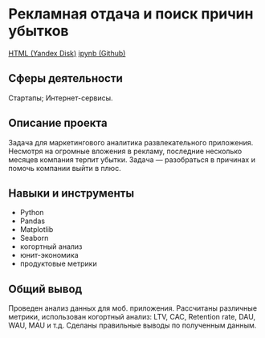# Рекламная отдача и поиск причин убытков

[HTML (Yandex Disk)](https://disk.yandex.ru/d/tUulgvPjWyT8vw)
[ipynb (Github)](https://github.com/ArtemRybalko/Portfolio/blob/master/Advertising%20Payback%20Analysis/5_procrastinatepro_project-Copy1.ipynb)

## Сферы деятельности

Стартапы; Интернет-сервисы.

## Описание проекта

Задача для маркетингового аналитика развлекательного приложения. Несмотря на огромные вложения в рекламу, последние несколько месяцев компания терпит убытки. Задача — разобраться в причинах и помочь компании выйти в плюс.

## Навыки и инструменты

* Python
* Pandas
* Matplotlib
* Seaborn
* когортный анализ
* юнит-экономика
* продуктовые метрики

## Общий вывод

Проведен анализ данных для моб. приложения. Рассчитаны различные метрики, использован когортный анализ: LTV, CAC, Retention rate, DAU, WAU, MAU и т.д. Сделаны правильные выводы по полученным данным.
